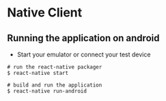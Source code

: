 # Native Client

## Running the application on android
- Start your emulator or connect your test device

```
# run the react-native packager
$ react-native start

# build and run the application
$ react-native run-android
```
